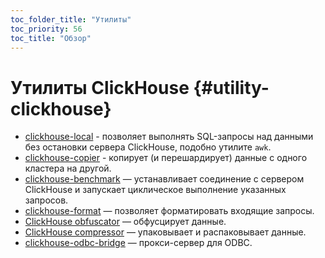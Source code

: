```yaml
---
toc_folder_title: "Утилиты"
toc_priority: 56
toc_title: "Обзор"
---
```


# Утилиты ClickHouse {#utility-clickhouse}

-   [clickhouse-local](clickhouse-local.md) - позволяет выполнять SQL-запросы над данными без остановки сервера ClickHouse, подобно утилите `awk`.
-   [clickhouse-copier](clickhouse-copier.md) - копирует (и перешардирует) данные с одного кластера на другой.
-   [clickhouse-benchmark](../../operations/utilities/clickhouse-benchmark.md) — устанавливает соединение с сервером ClickHouse и запускает циклическое выполнение указанных запросов.
-   [clickhouse-format](../../operations/utilities/clickhouse-format.md) — позволяет форматировать входящие запросы.
-   [ClickHouse obfuscator](../../operations/utilities/clickhouse-obfuscator.md) — обфусцирует данные.
-   [ClickHouse compressor](../../operations/utilities/clickhouse-compressor.md) — упаковывает и распаковывает данные.
-   [clickhouse-odbc-bridge](../../operations/utilities/odbc-bridge.md) — прокси-сервер для ODBC.
